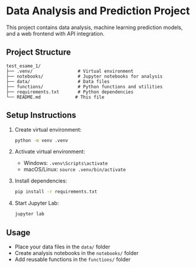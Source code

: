 # Data Analysis and Prediction Project

This project contains data analysis, machine learning prediction models, and a web frontend with API integration.

## Project Structure

```
test_esame_1/
├── .venv/                 # Virtual environment
├── notebooks/             # Jupyter notebooks for analysis
├── data/                  # Data files
├── functions/             # Python functions and utilities
├── requirements.txt       # Python dependencies
└── README.md             # This file
```

## Setup Instructions

1. Create virtual environment:
   ```bash
   python -m venv .venv
   ```

2. Activate virtual environment:
   - Windows: `.venv\Scripts\activate`
   - macOS/Linux: `source .venv/bin/activate`

3. Install dependencies:
   ```bash
   pip install -r requirements.txt
   ```

4. Start Jupyter Lab:
   ```bash
   jupyter lab
   ```

## Usage

- Place your data files in the `data/` folder
- Create analysis notebooks in the `notebooks/` folder
- Add reusable functions in the `functions/` folder
